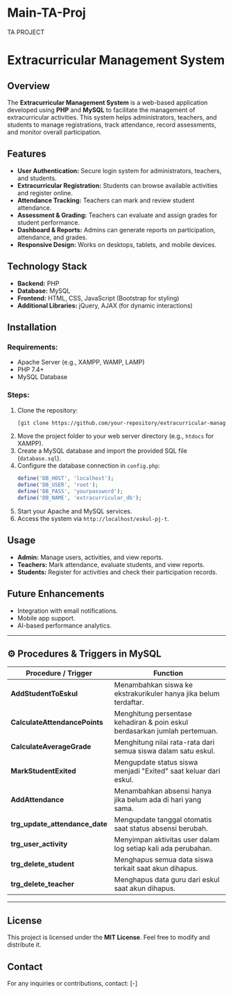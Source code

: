 # Main-TA-Proj
TA PROJECT


# Extracurricular Management System

## Overview
The **Extracurricular Management System** is a web-based application developed using **PHP** and **MySQL** to facilitate the management of extracurricular activities. This system helps administrators, teachers, and students to manage registrations, track attendance, record assessments, and monitor overall participation.

## Features
- **User Authentication:** Secure login system for administrators, teachers, and students.
- **Extracurricular Registration:** Students can browse available activities and register online.
- **Attendance Tracking:** Teachers can mark and review student attendance.
- **Assessment & Grading:** Teachers can evaluate and assign grades for student performance.
- **Dashboard & Reports:** Admins can generate reports on participation, attendance, and grades.
- **Responsive Design:** Works on desktops, tablets, and mobile devices.

## Technology Stack
- **Backend:** PHP
- **Database:** MySQL
- **Frontend:** HTML, CSS, JavaScript (Bootstrap for styling)
- **Additional Libraries:** jQuery, AJAX (for dynamic interactions)

## Installation
### Requirements:
- Apache Server (e.g., XAMPP, WAMP, LAMP)
- PHP 7.4+
- MySQL Database

### Steps:
1. Clone the repository:
   ```sh
   [git clone https://github.com/your-repository/extracurricular-management.git](https://github.com/Muh-P/Main-TA-Proj.git)
   ```
2. Move the project folder to your web server directory (e.g., `htdocs` for XAMPP).
3. Create a MySQL database and import the provided SQL file (`database.sql`).
4. Configure the database connection in `config.php`:
   ```php
   define('DB_HOST', 'localhost');
   define('DB_USER', 'root');
   define('DB_PASS', 'yourpassword');
   define('DB_NAME', 'extracurricular_db');
   ```
5. Start your Apache and MySQL services.
6. Access the system via `http://localhost/eskul-pj-t`.

## Usage
- **Admin:** Manage users, activities, and view reports.
- **Teachers:** Mark attendance, evaluate students, and view reports.
- **Students:** Register for activities and check their participation records.

## Future Enhancements
- Integration with email notifications.
- Mobile app support.
- AI-based performance analytics.

---

## ⚙️ Procedures & Triggers in MySQL
| Procedure / Trigger         | Function |
|-----------------------------|-------------------------------------------------------------|
| **AddStudentToEskul**       | Menambahkan siswa ke ekstrakurikuler hanya jika belum terdaftar. |
| **CalculateAttendancePoints** | Menghitung persentase kehadiran & poin eskul berdasarkan jumlah pertemuan. |
| **CalculateAverageGrade**    | Menghitung nilai rata-rata dari semua siswa dalam satu eskul. |
| **MarkStudentExited**       | Mengupdate status siswa menjadi "Exited" saat keluar dari eskul. |
| **AddAttendance**           | Menambahkan absensi hanya jika belum ada di hari yang sama. |
| **trg_update_attendance_date** | Mengupdate tanggal otomatis saat status absensi berubah. |
| **trg_user_activity**       | Menyimpan aktivitas user dalam log setiap kali ada perubahan. |
| **trg_delete_student**      | Menghapus semua data siswa terkait saat akun dihapus. |
| **trg_delete_teacher**      | Menghapus data guru dari eskul saat akun dihapus. |

---

## License
This project is licensed under the **MIT License**. Feel free to modify and distribute it.

## Contact
For any inquiries or contributions, contact: [-]

